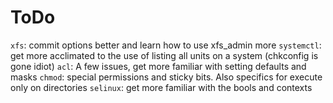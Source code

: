 # ToDo

`xfs`: commit options better and learn how to use xfs_admin more
`systemctl`: get more acclimated to the use of listing all units on a system (chkconfig is gone idiot)
`acl`: A few issues, get more familiar with setting defaults and masks
`chmod`: special permissions and sticky bits. Also specifics for execute only on directories
`selinux`: get more familiar with the bools and contexts
